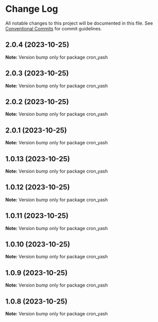 # Change Log

All notable changes to this project will be documented in this file.
See [Conventional Commits](https://conventionalcommits.org) for commit guidelines.

## 2.0.4 (2023-10-25)

**Note:** Version bump only for package cron_yash





## 2.0.3 (2023-10-25)

**Note:** Version bump only for package cron_yash





## 2.0.2 (2023-10-25)

**Note:** Version bump only for package cron_yash





## 2.0.1 (2023-10-25)

**Note:** Version bump only for package cron_yash





## 1.0.13 (2023-10-25)

**Note:** Version bump only for package cron_yash





## 1.0.12 (2023-10-25)

**Note:** Version bump only for package cron_yash





## 1.0.11 (2023-10-25)

**Note:** Version bump only for package cron_yash





## 1.0.10 (2023-10-25)

**Note:** Version bump only for package cron_yash





## 1.0.9 (2023-10-25)

**Note:** Version bump only for package cron_yash





## 1.0.8 (2023-10-25)

**Note:** Version bump only for package cron_yash
